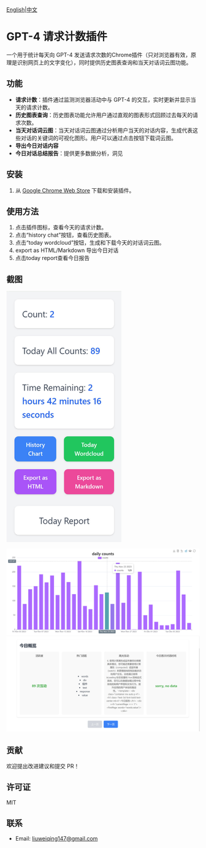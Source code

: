 [English](README_en.md)|[中文](README.md)

# GPT-4 请求计数插件

一个用于统计每天向 GPT-4 发送请求次数的Chrome插件（只对浏览器有效，原理是识别网页上的文字变化），同时提供历史图表查询和当天对话词云图功能。

## 功能

- **请求计数**：插件通过监测浏览器活动中与 GPT-4 的交互，实时更新并显示当天的请求计数。
- **历史图表查询**：历史图表功能允许用户通过直观的图表形式回顾过去每天的请求次数。
- **当天对话词云图**：当天对话词云图通过分析用户当天的对话内容，生成代表这些对话的关键词的可视化图形。用户可以通过点击按钮下载词云图。
- **导出今日对话内容**
- **今日对话总结报告**：提供更多数据分析，洞见

## 安装

1. 从 [Google Chrome Web Store](https://chromewebstore.google.com/detail/gpt4-requests-counter/mfgcmmfakhajkaoeejceadlddfoikmap) 下载和安装插件。


## 使用方法

1. 点击插件图标，查看今天的请求计数。
2. 点击“history chat”按钮，查看历史图表。
3. 点击“today wordcloud”按钮，生成和下载今天的对话词云图。
4. export as HTML/Markdown 导出今日对话
5. 点击today report查看今日报告

## 截图
<img src="./images/popup.jpg" width="300" >

<!-- ![popup](./images/popup.jpg) -->
![historyChart](./images/historyChart.jpg)
![todayReport](./images/todayReport.jpg)

## 贡献

欢迎提出改进建议和提交 PR！

## 许可证

MIT

## 联系

- Email: liuweiqing147@gmail.com
